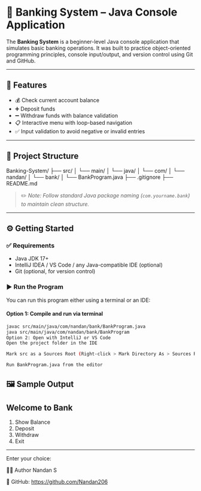 # 🏦 Banking System – Java Console Application

The **Banking System** is a beginner-level Java console application that simulates basic banking operations. It was built to practice object-oriented programming principles, console input/output, and version control using Git and GitHub.

---

## 📌 Features

- 💰 Check current account balance
- ➕ Deposit funds
- ➖ Withdraw funds with balance validation
- 📋 Interactive menu with loop-based navigation
- ✅ Input validation to avoid negative or invalid entries

---

## 📁 Project Structure
Banking-System/
├── src/
│ └── main/
│ └── java/
│ └── com/
│ └── nandan/
│ └── bank/
│ └── BankProgram.java
├── .gitignore
├── README.md


> ✏️ *Note: Follow standard Java package naming (`com.yourname.bank`) to maintain clean structure.*

---

## ⚙️ Getting Started

### ✅ Requirements

- Java JDK 17+  
- IntelliJ IDEA / VS Code / any Java-compatible IDE (optional)  
- Git (optional, for version control)

### ▶️ Run the Program

You can run this program either using a terminal or an IDE:

#### Option 1: Compile and run via terminal

```bash
javac src/main/java/com/nandan/bank/BankProgram.java
java src/main/java/com/nandan/bank/BankProgram
Option 2: Open with IntelliJ or VS Code
Open the project folder in the IDE

Mark src as a Sources Root (Right-click > Mark Directory As > Sources Root)

Run BankProgram.java from the editor
```

🖼️ Sample Output
---------------
Welcome to Bank
---------------
1. Show Balance
2. Deposit
3. Withdraw
4. Exit
---------------
Enter your choice:


🙋‍♂️ Author
Nandan S

🔗 GitHub: https://github.com/Nandan206
